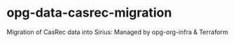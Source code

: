 # opg-data-casrec-migration
Migration of CasRec data into Sirius: Managed by opg-org-infra &amp; Terraform

